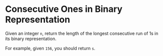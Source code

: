 # Consecutive Ones in Binary Representation

Given an integer `n`, return the length of the longest consecutive run of 1s in its binary representation.

For example, given `156`, you should return `s`.
